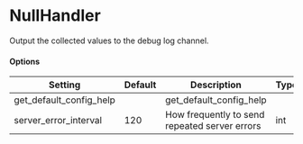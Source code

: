 <!--This file was generated from the python source
Please edit the source to make changes
-->
NullHandler
====

Output the collected values to the debug log channel.
#### Options

Setting | Default | Description | Type
--------|---------|-------------|-----
get_default_config_help |  | get_default_config_help | 
server_error_interval | 120 | How frequently to send repeated server errors | int
